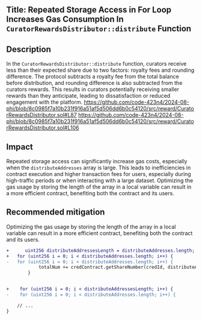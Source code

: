 ## Title: Repeated Storage Access in For Loop Increases Gas Consumption In `CuratorRewardsDistributor::distribute` Function


## Description
In the `CuratorRewardsDistributor::distribute` function, curators receive less than their expected share due to two factors: royalty fees and rounding difference. The protocol subtracts a royalty fee from the total balance before distribution, and rounding difference is also subtracted from the curators rewards. This results in curators potentially receiving smaller rewards than they anticipate, leading to dissatisfaction or reduced engagement with the platform.
https://github.com/code-423n4/2024-08-phi/blob/8c0985f7a10b231f916a51af5d506dd6b0c54120/src/reward/CuratorRewardsDistributor.sol#L87
https://github.com/code-423n4/2024-08-phi/blob/8c0985f7a10b231f916a51af5d506dd6b0c54120/src/reward/CuratorRewardsDistributor.sol#L106


## Impact
 Repeated storage access can significantly increase gas costs, especially when the `distributeAddresses` array is large. This leads to inefficiencies in contract execution and higher transaction fees for users, especially during high-traffic periods or when interacting with a large dataset. Optimizing the gas usage by storing the length of the array in a local variable can result in a more efficient contract, benefiting both the contract and its users.


## Recommended mitigation
 Optimizing the gas usage by storing the length of the array in a local variable can result in a more efficient contract, benefiting both the contract and its users.

```diff
+      uint256 distributeAddressesLength = distributeAddresses.length;
+   for (uint256 i = 0; i < distributeAddresses.length; i++) {
-   for (uint256 i = 0; i < distributeAddresses.length; i++) {
            totalNum += credContract.getShareNumber(credId, distributeAddresses[i]);
        }


+    for (uint256 i = 0; i < distributeAddressesLength; i++) {
-    for (uint256 i = 0; i < distributeAddresses.length; i++) {

    // ...
}
